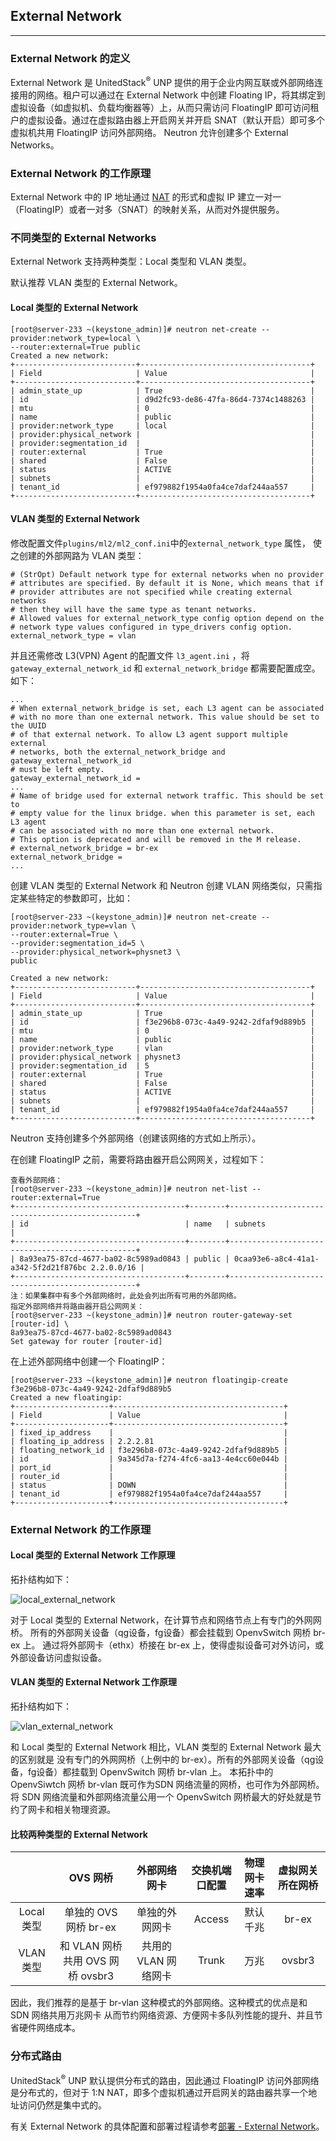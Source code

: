 ## External Network

---

### External Network 的定义
 
 External Network 是 UnitedStack<sup>®</sup> UNP 提供的用于企业内网互联或外部网络连接用的网络。租户可以通过在 External Network 中创建
Floating IP，将其绑定到虚拟设备（如虚拟机、负载均衡器等）上，从而只需访问 FloatingIP 即可访问租户的虚拟设备。通过在虚拟路由器上开启网关并开启 SNAT（默认开启）即可多个虚拟机共用 FloatingIP 访问外部网络。
Neutron 允许创建多个 External Networks。

### External Network 的工作原理

 External Network 中的 IP 地址通过 [NAT](https://en.wikipedia.org/wiki/Network_address_translation)
的形式和虚拟 IP 建立一对一（FloatingIP）或者一对多（SNAT）的映射关系，从而对外提供服务。

### 不同类型的 External Networks

 External Network 支持两种类型：Local 类型和 VLAN 类型。

 默认推荐 VLAN 类型的 External Network。

#### Local 类型的 External Network

```
[root@server-233 ~(keystone_admin)]# neutron net-create --provider:network_type=local \
--router:external=True public
Created a new network:
+---------------------------+--------------------------------------+
| Field                     | Value                                |
+---------------------------+--------------------------------------+
| admin_state_up            | True                                 |
| id                        | d9d2fc93-de86-47fa-86d4-7374c1488263 |
| mtu                       | 0                                    |
| name                      | public                               |
| provider:network_type     | local                                |
| provider:physical_network |                                      |
| provider:segmentation_id  |                                      |
| router:external           | True                                 |
| shared                    | False                                |
| status                    | ACTIVE                               |
| subnets                   |                                      |
| tenant_id                 | ef979882f1954a0fa4ce7daf244aa557     |
+---------------------------+--------------------------------------+
```

#### VLAN 类型的 External Network
 修改配置文件`plugins/ml2/ml2_conf.ini`中的`external_network_type` 属性，
 使之创建的外部网路为 VLAN 类型：
 ```
 # (StrOpt) Default network type for external networks when no provider
 # attributes are specified. By default it is None, which means that if
 # provider attributes are not specified while creating external networks
 # then they will have the same type as tenant networks.
 # Allowed values for external_network_type config option depend on the
 # network type values configured in type_drivers config option.
 external_network_type = vlan
 ```
 并且还需修改 L3(VPN) Agent 的配置文件 `l3_agent.ini` ，将
`gateway_external_network_id` 和 `external_network_bridge` 都需要配置成空。如下：

```
...
# When external_network_bridge is set, each L3 agent can be associated
# with no more than one external network. This value should be set to the UUID
# of that external network. To allow L3 agent support multiple external
# networks, both the external_network_bridge and gateway_external_network_id
# must be left empty.
gateway_external_network_id =
...
# Name of bridge used for external network traffic. This should be set to
# empty value for the linux bridge. when this parameter is set, each L3 agent
# can be associated with no more than one external network.
# This option is deprecated and will be removed in the M release.
# external_network_bridge = br-ex
external_network_bridge =
...

```

 创建 VLAN 类型的 External Network 和 Neutron 创建 VLAN 网络类似，只需指定某些特定的参数即可，比如：

```
[root@server-233 ~(keystone_admin)]# neutron net-create --provider:network_type=vlan \
--router:external=True \
--provider:segmentation_id=5 \
--provider:physical_network=physnet3 \
public

Created a new network:
+---------------------------+--------------------------------------+
| Field                     | Value                                |
+---------------------------+--------------------------------------+
| admin_state_up            | True                                 |
| id                        | f3e296b8-073c-4a49-9242-2dfaf9d889b5 |
| mtu                       | 0                                    |
| name                      | public                               |
| provider:network_type     | vlan                                 |
| provider:physical_network | physnet3                             |
| provider:segmentation_id  | 5                                    |
| router:external           | True                                 |
| shared                    | False                                |
| status                    | ACTIVE                               |
| subnets                   |                                      |
| tenant_id                 | ef979882f1954a0fa4ce7daf244aa557     |
+---------------------------+--------------------------------------+
```

Neutron 支持创建多个外部网络（创建该网络的方式如上所示）。

在创建 FloatingIP 之前，需要将路由器开启公网网关，过程如下：
```
查看外部网络：
[root@server-233 ~(keystone_admin)]# neutron net-list --router:external=True
+--------------------------------------+--------+-------------------------------------------------+
| id                                   | name   | subnets                                         |
+--------------------------------------+--------+-------------------------------------------------+
| 8a93ea75-87cd-4677-ba02-8c5989ad0843 | public | 0caa93e6-a8c4-41a1-a342-5f2d21f876bc 2.2.0.0/16 |
+--------------------------------------+--------+-------------------------------------------------+
注：如果集群中有多个外部网络时，此处会列出所有可用的外部网络。
指定外部网络并将路由器开启公网网关：
[root@server-233 ~(keystone_admin)]# neutron router-gateway-set [router-id] \
8a93ea75-87cd-4677-ba02-8c5989ad0843
Set gateway for router [router-id]
```

在上述外部网络中创建一个 FloatingIP：
```
[root@server-233 ~(keystone_admin)]# neutron floatingip-create f3e296b8-073c-4a49-9242-2dfaf9d889b5
Created a new floatingip:
+---------------------+--------------------------------------+
| Field               | Value                                |
+---------------------+--------------------------------------+
| fixed_ip_address    |                                      |
| floating_ip_address | 2.2.2.81                             |
| floating_network_id | f3e296b8-073c-4a49-9242-2dfaf9d889b5 |
| id                  | 9a345d7a-f274-4fc6-aa13-4e4cc60e044b |
| port_id             |                                      |
| router_id           |                                      |
| status              | DOWN                                 |
| tenant_id           | ef979882f1954a0fa4ce7daf244aa557     |
+---------------------+--------------------------------------+
```

### External Network 的工作原理

#### Local 类型的 External Network 工作原理

拓扑结构如下：

 ![local_external_network][1]

对于 Local 类型的 External Network，在计算节点和网络节点上有专门的外网网桥。
所有的外部网关设备（qg设备，fg设备）都会挂载到 OpenvSwitch 网桥 br-ex 上。
通过将外部网卡（ethx）桥接在 br-ex 上，使得虚拟设备可对外访问，或外部设备访问虚拟设备。


#### VLAN 类型的 External Network 工作原理

拓扑结构如下：

 ![vlan_external_network][2]

和 Local 类型的 External Network 相比，VLAN 类型的 External Network 最大的区别就是
没有专门的外网网桥（上例中的 br-ex）。所有的外部网关设备（qg设备，fg设备）都挂载到 OpenvSwitch 网桥 br-vlan 上。
本拓扑中的 OpenvSiwtch 网桥 br-vlan 既可作为SDN 网络流量的网桥，也可作为外部网桥。
将 SDN 网络流量和外部网络流量公用一个 OpenvSwitch
网桥最大的好处就是节约了网卡和相关物理资源。


#### 比较两种类型的 External Network

|| OVS 网桥 |外部网络网卡| 交换机端口配置 |物理网卡速率|虚拟网关所在网桥|
|:-:|:-:|:-:|:-:|:-:|:-:|
|Local 类型|单独的 OVS 网桥 br-ex|单独的外网网卡|Access|默认千兆|br-ex|
|VLAN 类型|和 VLAN 网桥共用 OVS 网桥 ovsbr3|共用的 VLAN 网络网卡|Trunk|万兆|ovsbr3|

因此，我们推荐的是基于 br-vlan 这种模式的外部网络。这种模式的优点是和 SDN 网络共用万兆网卡
从而节约网络资源、方便网卡多队列性能的提升、并且节省硬件网络成本。

### 分布式路由

UnitedStack<sup>®</sup> UNP 默认提供分布式的路由，因此通过 FloatingIP 访问外部网络是分布式的，但对于 1:N NAT，即多个虚拟机通过开启网关的路由器共享一个地址访问仍然是集中式的。


 有关 External Network 的具体配置和部署过程请参考[部署 - External Network](../deployment/external_network.md)。

[1]: ../../images/architecture/local_external_network.png
[2]: ../../images/architecture/vlan_external_network.png
